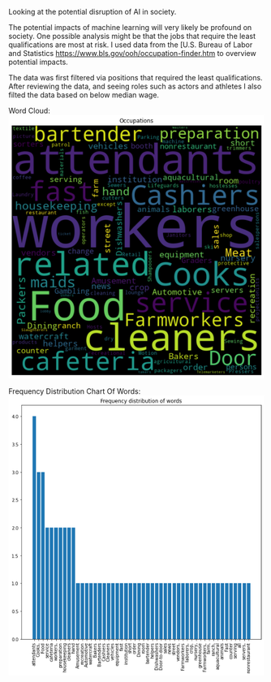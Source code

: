 Looking at the potential disruption of AI in society.

The potential impacts of machine learning will very likely be profound on society. One possible analysis might be that the jobs that require the least qualifications are most at risk. I used data from the [U.S. Bureau of Labor and Statistics https://www.bls.gov/ooh/occupation-finder.htm to overview potential impacts.

The data was first filtered via positions that required the least qualifications. After reviewing the data, and seeing roles such as actors and athletes I also filted the data based on below median wage.

Word Cloud:
![WordCloud](https://github.com/AlexMorris10x/AIJobsDisruption/blob/master/OccupationWordCloud.png?raw=true)

Frequency Distribution Chart Of Words:
![FrequencyDistributionOfWords](https://github.com/AlexMorris10x/AIJobsDisruption/blob/master/FrequencyDistributionOfWords.png?raw=true)
